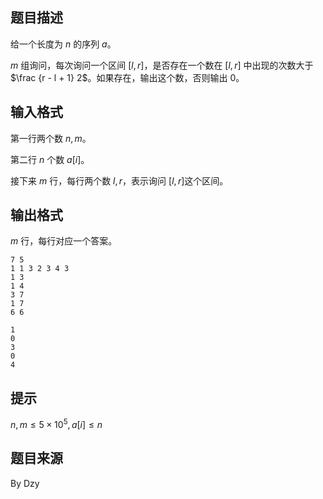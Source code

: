 ## 题目描述

给一个长度为 $n$ 的序列 $a$。

$m$ 组询问，每次询问一个区间 $[l,r]$，是否存在一个数在 $[l,r]$ 中出现的次数大于 $\frac {r - l + 1} 2$。如果存在，输出这个数，否则输出 $0$。

## 输入格式

第一行两个数 $n,m$。

第二行 $n$ 个数 $a[i]$。

接下来 $m$ 行，每行两个数 $l,r$，表示询问 $[l,r]$这个区间。

## 输出格式

$m$ 行，每行对应一个答案。

```input1
7 5
1 1 3 2 3 4 3
1 3
1 4
3 7
1 7
6 6
```
```output1
1
0
3
0
4
```

## 提示

$n,m \le 5 \times 10^5,a[i] \le n$

## 题目来源

By Dzy
